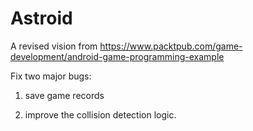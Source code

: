 # Astroid  
A revised vision from https://www.packtpub.com/game-development/android-game-programming-example  

Fix two major bugs:  

1. save game records  

2. improve the collision detection logic.
